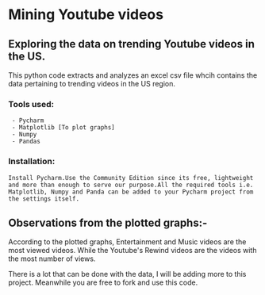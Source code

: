# Mining Youtube videos
## Exploring the data on trending Youtube videos in the US.

This python code extracts and analyzes an excel csv file whcih contains the data pertaining to trending videos in the US region.

### Tools used:
     - Pycharm
     - Matplotlib [To plot graphs]
     - Numpy
     - Pandas

### Installation:
    Install Pycharm.Use the Community Edition since its free, lightweight and more than enough to serve our purpose.All the required tools i.e. Matplotlib, Numpy and Panda can be added to your Pycharm project from the settings itself.
    
## Observations from the plotted graphs:-
   
   According to the plotted graphs, Entertainment and Music videos are the most viewed videos. While the Youtube's Rewind videos are the videos with the most number of views.

There is a lot that can be done with the data, I will be adding more to this project. Meanwhile you are free to fork and use this code.



